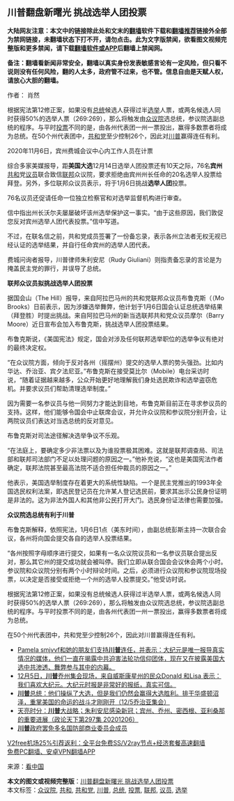  <h2>川普翻盘新曙光 挑战选举人团投票</h2> <p class="notice"><b>大陆网友注意：本文中的链接除此处和文末的<a href="https://github.com/bannedbook/fanqiang" >翻墙</a>软件下载和<a href="https://github.com/killgcd/justmysocks/blob/master/README.md">翻墙推荐</a>链接外全部为禁网链接，未翻墙状态下打不开，请勿点击。此为文字版禁闻，欲看图文视频完整版和更多禁闻，请下载<a href="https://github.com/bannedbook/fanqiang">翻墙软件或APP</a>后翻墙上禁闻网。</p><p>备注：翻墙看新闻非常安全，翻墙以真实身份发表敏感言论有一定风险，但只看不说则没有任何风险，翻的人太多，政府管不过来，也不管。信息自由是天赋人权，请放心大胆的翻墙。</b></p>  <div class="entry"> <p>作者： 肖然</p> <p id="summary">根据宪法第12修正案，如果没有<a href="https://www.bannedbook.org/bnews/tag/%e6%80%bb%e7%bb%9f/" class="st_tag internal_tag" rel="tag" title="标签 总统 下的日志">总统</a>候选人获得过半<a href="https://www.bannedbook.org/bnews/tag/%e9%80%89%e4%b8%be/" class="st_tag internal_tag" rel="tag" title="标签 选举 下的日志">选举</a>人票，或两名候选人同时获得50%的选举人票（269:269），那么将触发由<a href="https://www.bannedbook.org/bnews/tag/%E4%BC%97%E8%AE%AE%E9%99%A2/" class="st_tag internal_tag" rel="tag" title="标签 众议院 下的日志">众议院</a>选总统，参议院选副总统的程序。与平时<a href="https://www.bannedbook.org/bnews/tag/%E6%8A%95%E7%A5%A8/" class="st_tag internal_tag" rel="tag" title="标签 投票 下的日志">投票</a>不同的是，由各州代表团一州一票投出，赢得多数票者将成为总统。在50个州代表团中，<a href="https://www.bannedbook.org/bnews/tag/%e5%85%b1%e5%92%8c%e5%85%9a/" class="st_tag internal_tag" rel="tag" title="标签 共和党 下的日志">共和党</a>至少控制26个，因此对<a href="https://www.bannedbook.org/bnews/tag/%e5%b7%9d%e6%99%ae/" class="st_tag internal_tag" rel="tag" title="标签 川普 下的日志">川普</a>赢得连任有利。</p> <p id="conimg">2020年11月6日，宾州费城会议中心内工作人员在计票</p> <p>综合多家美媒报导，距<strong>美国大选</strong>12月14日选举人团投票还有10天之际，76名<strong>宾州</strong><a href="https://www.bannedbook.org/bnews/tag/%E5%85%B1%E5%92%8C/" class="st_tag internal_tag" rel="tag" title="标签 共和 下的日志">共和</a>党<a href="https://www.bannedbook.org/bnews/tag/%e8%ae%ae%e5%91%98/" class="st_tag internal_tag" rel="tag" title="标签 议员 下的日志">议员</a>联合致信<a href="https://www.bannedbook.org/bnews/tag/%E8%81%94%E9%82%A6/" class="st_tag internal_tag" rel="tag" title="标签 联邦 下的日志">联邦</a>众议院，要求拒绝由宾州州长任命的20名选举人投票给拜登。另外，多位联邦众议员表示，将于1月6日挑战<strong>选举人团</strong>投票。</p> <p>76名议员还促请任命一位独立检察官和对选举监督机构进行审查。</p>  <p>信中指出州长沃尔夫屡屡破坏该州选举保护这一事实。“由于这些原因，我们敦促您反对宾州选举人团代表投票。”信中写道。</p> <p>不过，在联名信之前，共和党成员签署了一份备忘录，表示各州立法者无权无视已经认证的选举结果，并自行任命宾州的选举人团代表。</p> <p>费城问询者报导，川普律师朱利安尼（Rudy Giuliani）则指责备忘录的言论是为掩盖民主党的罪行，并误导了总统。</p> <p><strong>联邦众议员拟挑战选举人团投票</strong></p> <p>据国会山（The Hill）报导，来自阿拉巴马州的共和党联邦众议员布鲁克斯（（Mo Brooks）日前表示，因为涉嫌选举舞弊，他计划于1月6日国会认证总统选举结果（拜登胜）时提出挑战。来自阿拉巴马州的新当选联邦共和党众议员摩尔（Barry Moore）近日宣布会加入布鲁克斯，挑战选举人团投票结果。</p>  <p>布鲁克斯说，《美国宪法》规定，国会对涉及任何联邦选举职位的选举争议有绝对的最终决定权。</p> <p>“在众议院方面，倾向于反对各州（摇摆州）提交的选举人票的势头强劲。比如内华达、乔治亚、宾夕法尼亚。”布鲁克斯在接受莫比尔（Mobile）电台采访时说，“随着证据越来越多，公众开始更好地理解我们身处选民欺诈和选举盗窃危机。并要求议员们帮助清理选举制度。”</p> <p>因为需要一名参议员与他一同努力才能达到目地，布鲁克斯目前正在寻求参议员的支持。这样，他们能够令国会中止联席会议，并允许众议院和参议院分别开会，让两院议员们表达对当选总统的反对意见。</p> <p>布鲁克斯对司法途径解决选举争议不乐观。</p> <p>“在法庭上，要确定多少非法票以及为谁投票极其困难。这就是联邦调查局、司法部和联邦司法部门不足以处理问题的原因之一。”他补充说，“这也是美国宪法作者确定，联邦法院甚至最高法院不适合担任仲裁员的原因之一。”</p>  <p>他表示，美国选举制度存在着更大的系统性缺陷。一个是民主党推出的1993年全国选民权利法案，即选民登记员在允许某人登记选民前，要求其出示公民身份证明是非法的。这为非法外国人和其他非公民打开大门。选民身份证法律也需要加强。</p> <p><strong>众议院选总统有利于川普</strong></p> <p>布鲁克斯解释，依照宪法，1月6日1点（美东时间），由副总统彭斯主持一次联合会议，各州将向国会提交各自的选举人投票结果。</p> <p>“各州按照字母顺序进行提交，如果有一名众议院议员和一名参议员联合提出反对，那么其它州的提交成功就会被叫停。我们立即从联合国会会议休会两个小时。参议院和众议院分别有两个小时辩论时间。之后，必须进行众议院和参议院现场投票，以决定是否接受或拒绝一个州的选举人投票提交。”他受访时说。</p> <p>根据宪法第12修正案，如果没有总统候选人获得过半选举人票，或两名候选人同时获得50%的选举人票（269:269），那么将触发由众议院选总统，参议院选副总统的程序。与平时投票不同的是，由各州代表团一州一票投出，赢得多数票者将成为总统。</p>  <p>在50个州代表团中，共和党至少控制26个，因此对川普赢得连任有利。</p> <ul class='op-related-articles' title='相关阅读'> <li><a href='https://www.bannedbook.org/bnews/bannedvideo/20201207/1443419.html' target='_blank'>Pamela smjvvf和她的朋友们支持<b>川普</b>连任，并表示：大纪元是唯一报导真实情况的媒体，他们一直在揭露中共迫害法轮功信仰团体，现在又在披露美国大选中共渗透、舞弊参与其中的内幕。</a></li> <li><a href='https://www.bannedbook.org/bnews/bannedvideo/20201207/1443418.html' target='_blank'>12月5日，<b>川普</b>乔州集会现场，来自威斯康星州的民众Donald 和Lisa 表示：我们喜欢大纪元。大纪元时报是非常好的报纸，真实可信。</a></li> <li><a href='https://www.bannedbook.org/bnews/bannedvideo/20201207/1443416.html' target='_blank'><b>川普</b>总统：他们操纵了大选，但是我们仍然会赢得大选胜利。排干华盛顿沼泽，重掌美国的命运的战斗才刚刚开（12/5乔治亚集会）</a></li> <li><a href='https://www.bannedbook.org/bnews/cbnews/20201207/1443412.html' target='_blank'>天亮时分：<b>川普</b>大战略；朱利安尼感染新冠；宾州、乔州、密西根、亚利桑那的重要进展（政论天下第297集 20201206）</a></li> <li><a href='https://www.bannedbook.org/bnews/comments/20201207/1443403.html' target='_blank'><b>川普</b>政府罢免多名国防部商业委员会成员</a></li> </ul> <p class="texttj"> <a href="https://www.bannedbook.org/forum23/topic22702.html" target="_blank">V2free机场25%引荐返利：全平台免费SS/V2ray节点+经济套餐高速翻墙</a><br/> <a href="https://github.com/bannedbook/fanqiang/wiki/%E7%A6%81%E9%97%BB%E7%BD%91%E5%AE%89%E5%8D%93%E7%BF%BB%E5%A2%99%E6%96%B0%E9%97%BBAPP" target="_blank">免费PC翻墙、安卓VPN翻墙APP</a></p><p> 来源：<span class='wp_keywordlink_affiliate'><a href="https://www.secretchina.com/" title="看中国" target="_blank">看中国</a></span> </p><a name='sharetosocial'></a>       <div><b>本文的图文或视频完整版</b>：<a href='https://www.bannedbook.org/bnews/comments/20201207/1443441.html'>川普翻盘新曙光 挑战选举人团投票</a></div>  </div><!--END ENTRY--> <div class="postfooter"> <div>本文标签：<a href="https://www.bannedbook.org/bnews/tag/%E4%BC%97%E8%AE%AE%E9%99%A2/" rel="tag">众议院</a>, <a href="https://www.bannedbook.org/bnews/tag/%E5%85%B1%E5%92%8C/" rel="tag">共和</a>, <a href="https://www.bannedbook.org/bnews/tag/%e5%85%b1%e5%92%8c%e5%85%9a/" rel="tag">共和党</a>, <a href="https://www.bannedbook.org/bnews/tag/%e5%b7%9d%e6%99%ae/" rel="tag">川普</a>, <a href="https://www.bannedbook.org/bnews/tag/%e6%80%bb%e7%bb%9f/" rel="tag">总统</a>, <a href="https://www.bannedbook.org/bnews/tag/%E6%8A%95%E7%A5%A8/" rel="tag">投票</a>, <a href="https://www.bannedbook.org/bnews/tag/%E8%81%94%E9%82%A6/" rel="tag">联邦</a>, <a href="https://www.bannedbook.org/bnews/tag/%e8%ae%ae%e5%91%98/" rel="tag">议员</a>, <a href="https://www.bannedbook.org/bnews/tag/%e9%80%89%e4%b8%be/" rel="tag">选举</a></div>  </div><!--END POSTFOOTER--> 